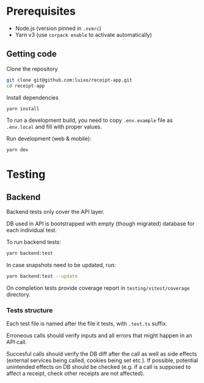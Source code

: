 # Prerequisites

- Node.js (version pinned in `.nvmrc`)
- Yarn v3 (use `corpack enable` to activate automatically)

## Getting code

Clone the repository

```sh
git clone git@github.com:luixo/receipt-app.git
cd receipt-app
```

Install dependencies

```sh
yarn install
```

To run a development build, you need to copy `.env.example` file as `.env.local` and fill with proper values.

Run development (web & mobile):

```sh
yarn dev
```

# Testing

## Backend

Backend tests only cover the API layer.

DB used in API is bootstrapped with empty (though migrated) database for each individual test.

To run backend tests:

```sh
yarn backend:test
```

In case snapshots need to be updated, run:

```sh
yarn backend:test --update
```

On completion tests provide coverage report in `testing/vitest/coverage` directory.

### Tests structure

Each test file is named after the file it tests, with `.test.ts` suffix.

Erroneous calls should verify inputs and all errors that might happen in an API call.

Succesful calls should verify the DB diff after the call as well as side effects (external services being called, cookies being set etc.). If possible, potential unintended effects on DB should be checked (e.g. if a call is supposed to affect a receipt, check other receipts are not affected).
